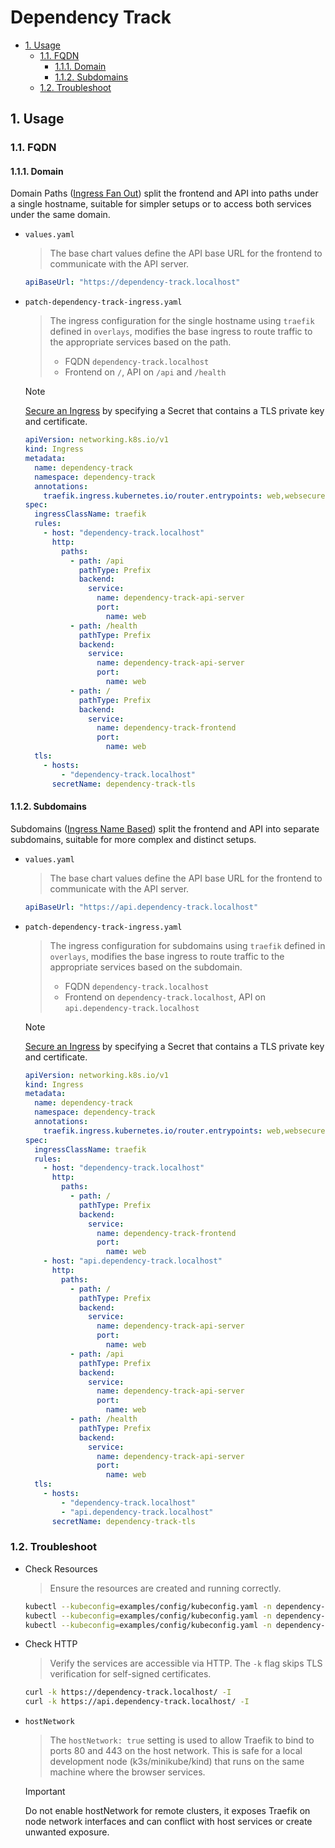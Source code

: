 # Dependency Track

- [1. Usage](#1-usage)
  - [1.1. FQDN](#11-fqdn)
    - [1.1.1. Domain](#111-domain)
    - [1.1.2. Subdomains](#112-subdomains)
  - [1.2. Troubleshoot](#12-troubleshoot)

## 1. Usage

### 1.1. FQDN

#### 1.1.1. Domain

Domain Paths ([Ingress Fan Out](https://kubernetes.io/docs/concepts/services-networking/ingress/#simple-fanout)) split the frontend and API into paths under a single hostname, suitable for simpler setups or to access both services under the same domain.

- `values.yaml`
  > The base chart values define the API base URL for the frontend to communicate with the API server.

  ```yaml
  apiBaseUrl: "https://dependency-track.localhost"
  ```

- `patch-dependency-track-ingress.yaml`
  > The ingress configuration for the single hostname using `traefik` defined in `overlays`, modifies the base ingress to route traffic to the appropriate services based on the path.
  >
  > - FQDN `dependency-track.localhost`
  > - Frontend on `/`, API on `/api` and `/health`

  > [!NOTE]
  > [Secure an Ingress](https://kubernetes.io/docs/concepts/services-networking/ingress/#tls) by specifying a Secret that contains a TLS private key and certificate.

  ```yaml
  apiVersion: networking.k8s.io/v1
  kind: Ingress
  metadata:
    name: dependency-track
    namespace: dependency-track
    annotations:
      traefik.ingress.kubernetes.io/router.entrypoints: web,websecure
  spec:
    ingressClassName: traefik
    rules:
      - host: "dependency-track.localhost"
        http:
          paths:
            - path: /api
              pathType: Prefix
              backend:
                service:
                  name: dependency-track-api-server
                  port:
                    name: web
            - path: /health
              pathType: Prefix
              backend:
                service:
                  name: dependency-track-api-server
                  port:
                    name: web
            - path: /
              pathType: Prefix
              backend:
                service:
                  name: dependency-track-frontend
                  port:
                    name: web
    tls:
      - hosts:
          - "dependency-track.localhost"
        secretName: dependency-track-tls
  ```

#### 1.1.2. Subdomains

Subdomains ([Ingress Name Based](https://kubernetes.io/docs/concepts/services-networking/ingress/#name-based-virtual-hosting)) split the frontend and API into separate subdomains, suitable for more complex and distinct setups.

- `values.yaml`
  > The base chart values define the API base URL for the frontend to communicate with the API server.

  ```yaml
  apiBaseUrl: "https://api.dependency-track.localhost"
  ```

- `patch-dependency-track-ingress.yaml`
  > The ingress configuration for subdomains using `traefik` defined in `overlays`, modifies the base ingress to route traffic to the appropriate services based on the subdomain.
  >
  > - FQDN `dependency-track.localhost`
  > - Frontend on `dependency-track.localhost`, API on `api.dependency-track.localhost`

  > [!NOTE]
  > [Secure an Ingress](https://kubernetes.io/docs/concepts/services-networking/ingress/#tls) by specifying a Secret that contains a TLS private key and certificate.

  ```yaml
  apiVersion: networking.k8s.io/v1
  kind: Ingress
  metadata:
    name: dependency-track
    namespace: dependency-track
    annotations:
      traefik.ingress.kubernetes.io/router.entrypoints: web,websecure
  spec:
    ingressClassName: traefik
    rules:
      - host: "dependency-track.localhost"
        http:
          paths:
            - path: /
              pathType: Prefix
              backend:
                service:
                  name: dependency-track-frontend
                  port:
                    name: web
      - host: "api.dependency-track.localhost"
        http:
          paths:
            - path: /
              pathType: Prefix
              backend:
                service:
                  name: dependency-track-api-server
                  port:
                    name: web
            - path: /api
              pathType: Prefix
              backend:
                service:
                  name: dependency-track-api-server
                  port:
                    name: web
            - path: /health
              pathType: Prefix
              backend:
                service:
                  name: dependency-track-api-server
                  port:
                    name: web
    tls:
      - hosts:
          - "dependency-track.localhost"
          - "api.dependency-track.localhost"
        secretName: dependency-track-tls
  ```

### 1.2. Troubleshoot

- Check Resources
  > Ensure the resources are created and running correctly.

  ```bash
  kubectl --kubeconfig=examples/config/kubeconfig.yaml -n dependency-track get secret dependency-track-tls
  kubectl --kubeconfig=examples/config/kubeconfig.yaml -n dependency-track get ingress
  kubectl --kubeconfig=examples/config/kubeconfig.yaml -n dependency-track get pods
  ```

- Check HTTP
  > Verify the services are accessible via HTTP. The `-k` flag skips TLS verification for self-signed certificates.

  ```bash
  curl -k https://dependency-track.localhost/ -I
  curl -k https://api.dependency-track.localhost/ -I
  ```

- `hostNetwork`
  > The `hostNetwork: true` setting is used to allow Traefik to bind to ports 80 and 443 on the host network. This is safe for a local development node (k3s/minikube/kind) that runs on the same machine where the browser services.

  > [!IMPORTANT]
  > Do not enable hostNetwork for remote clusters, it exposes Traefik on node network interfaces and can conflict with host services or create unwanted exposure.
